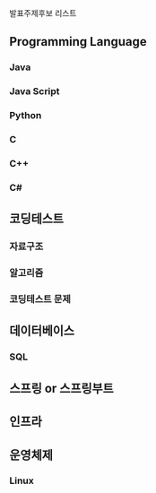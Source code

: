 발표주제후보 리스트

## Programming Language

### Java

### Java Script

### Python

### C

### C++

### C#

## 코딩테스트

### 자료구조

### 알고리즘

### 코딩테스트 문제

## 데이터베이스

### SQL

## 스프링 or 스프링부트

## 인프라

## 운영체제

### Linux



